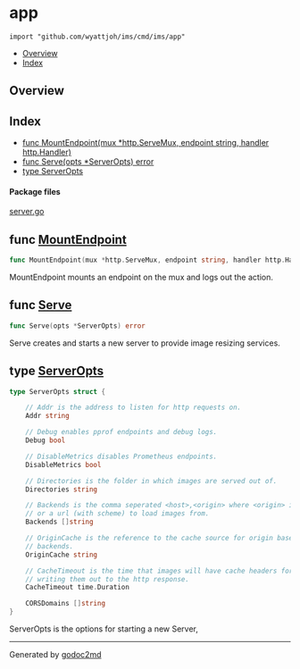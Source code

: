 

# app
`import "github.com/wyattjoh/ims/cmd/ims/app"`

* [Overview](#pkg-overview)
* [Index](#pkg-index)

## <a name="pkg-overview">Overview</a>



## <a name="pkg-index">Index</a>
* [func MountEndpoint(mux *http.ServeMux, endpoint string, handler http.Handler)](#MountEndpoint)
* [func Serve(opts *ServerOpts) error](#Serve)
* [type ServerOpts](#ServerOpts)


#### <a name="pkg-files">Package files</a>
[server.go](/src/github.com/wyattjoh/ims/cmd/ims/app/server.go) 





## <a name="MountEndpoint">func</a> [MountEndpoint](/src/target/server.go?s=432:509#L9)
``` go
func MountEndpoint(mux *http.ServeMux, endpoint string, handler http.Handler)
```
MountEndpoint mounts an endpoint on the mux and logs out the action.



## <a name="Serve">func</a> [Serve](/src/target/server.go?s=1488:1522#L45)
``` go
func Serve(opts *ServerOpts) error
```
Serve creates and starts a new server to provide image resizing services.




## <a name="ServerOpts">type</a> [ServerOpts](/src/target/server.go?s=669:1409#L15)
``` go
type ServerOpts struct {

    // Addr is the address to listen for http requests on.
    Addr string

    // Debug enables pprof endpoints and debug logs.
    Debug bool

    // DisableMetrics disables Prometheus endpoints.
    DisableMetrics bool

    // Directories is the folder in which images are served out of.
    Directories string

    // Backends is the comma seperated <host>,<origin> where <origin> is a pathname
    // or a url (with scheme) to load images from.
    Backends []string

    // OriginCache is the reference to the cache source for origin based
    // backends.
    OriginCache string

    // CacheTimeout is the time that images will have cache headers for when
    // writing them out to the http response.
    CacheTimeout time.Duration

    CORSDomains []string
}
```
ServerOpts is the options for starting a new Server,














- - -
Generated by [godoc2md](http://godoc.org/github.com/davecheney/godoc2md)

